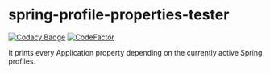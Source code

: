# spring-profile-properties-tester

[![Codacy Badge](https://app.codacy.com/project/badge/Grade/c8b4ea1c1a84487999ebfe31efcf4082)](https://app.codacy.com/gh/Attacktive/spring-profile-properties-tester/dashboard?utm_source=gh&utm_medium=referral&utm_content=&utm_campaign=Badge_grade)
[![CodeFactor](https://www.codefactor.io/repository/github/attacktive/spring-profile-properties-tester/badge)](https://www.codefactor.io/repository/github/attacktive/spring-profile-properties-tester)

It prints every Application property depending on the currently active Spring profiles.
